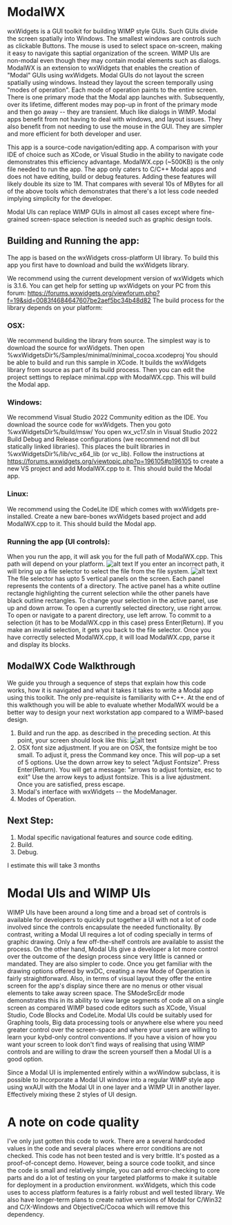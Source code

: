 # ModalWX
wxWidgets is a GUI toolkit for building WIMP style GUIs.
Such GUIs divide the screen spatially into Windows.
The smallest windows are controls such as clickable Buttons.
The mouse is used to select space on-screen, 
making it easy to navigate this saptial organization of the screen.
WIMP UIs are non-modal even though they may contain modal elements such as dialogs.
ModalWX is an extension to wxWidgets that enables the creation of "Modal" GUIs using wxWidgets.
Modal GUIs do not layout the screen spatially using windows.
Instead they layout the screen temporally using "modes of operation".
Each mode of operation paints to the entire screen.
There is one primary mode that the Modal app launches with.
Subsequently, over its lifetime, different modes may pop-up
in front of the primary mode and then go away -- they are transient.
Much like dialogs in WIMP.
Modal apps benefit from not having to deal with windows, and layout issues.
They also benefit from not needing to use the mouse in the GUI.
They are simpler and more efficient for both developer and user.

This app is a source-code navigation/editing app. 
A comparison with your IDE of choice such as XCode, or Visual Studio
in the ability to navigate code demonstrates this efficiency advantage.
ModalWX.cpp (~500KB) is the only file needed to run the app.
The app only caters to C/C++ Modal apps and does not have editing, build or debug features.
Adding these features will likely double its size to 1M.
That compares with several 10s of MBytes for all of the above tools
which demonstrates that there's a lot less code needed
implying simplicity for the developer.

Modal UIs can replace WIMP GUIs in almost all cases
except where fine-grained screen-space selection is needed
such as graphic design tools.

## Building and Running the app:

The app is based on the wxWidgets cross-platform UI library.
To build this app you first have to download and build the wxWidgets library.

We recommend using the current development version of wxWidgets which is 3.1.6.
You can get help for setting up wxWidgets on your PC from this forum:
https://forums.wxwidgets.org/viewforum.php?f=19&sid=0083f4684647607be2aef5bc34b48d82
The build process for the library depends on your platform:

### OSX: 
We recommend building the library from source.
The simplest way is to download the source for wxWidgets.
Then open %wxWidgetsDir%/Samples/minimal/minimal_cocoa.xcodeproj
You should be able to build and run this sample in XCode.
It builds the wxWidgets library from source as part of its build process.
Then you can edit the project settings to replace minimal.cpp with ModalWX.cpp.
This will build the Modal app.

### Windows:
We recommend Visual Studio 2022 Community edition as the IDE.
You download the source code for wxWidgets.
Then you goto %wxWidgetsDir%/build/msw/
You open wx_vc17.sln in Visual Studio 2022
Build Debug and Release configurations (we recommend not dll but statically linked libraries).
This places the built libraries in %wxWidgetsDir%/lib/vc_x64_lib (or vc_lib).
Follow the instructions at https://forums.wxwidgets.org/viewtopic.php?p=196105#p196105
to create a new VS project and add ModalWX.cpp to it.
This should build the Modal app.

### Linux:
We recommend using the CodeLite IDE which comes with wxWidgets pre-installed.
Create a new bare-bones wxWidgets based project and add ModalWX.cpp to it.
This should build the Modal app.

### Running the app (UI controls):

When you run the app,
it will ask you for the full path of ModalWX.cpp.
This path will depend on your platform.
![alt text](https://hex-map.khitchdee.net/ModalWX-launch-screen.png)
If you enter an incorrect path, it will bring up a file selector
to select the file from the file system.
![alt text](https://hex-map.khitchdee.net/ModalWX-file-selector.png)
The file selector has upto 5 vertical panels on the screen.
Each panel represents the contents of a directory.
The active panel has a white outline rectangle highlighting the current selection
while the other panels have black outline rectangles.
To change your selection in the active panel, use up and down arrow.
To open a currently selected directory, use right arrow.
To open or navigate to a parent directory, use left arrow.
To commit to a selection (it has to be ModalWX.cpp in this case)
press Enter(Return).
If you make an invalid selection, it gets you back to the file selector.
Once you have correctly selected ModalWX.cpp,
it will load ModalWX.cpp, parse it and display its blocks.

## ModalWX Code Walkthrough
We guide you through a sequence of steps
that explain how this code works, how it is navigated
and what it takes it takes to write a Modal app using this toolkit.
The only pre-requisite is familiarity with C++.
At the end of this walkthough you will be able to evaluate
whether ModalWX would be a better way to design your next workstation app
compared to a WIMP-based design.

1. Build and run the app. as described in the preceding section.
At this point, your screen should look like this:
![alt text](https://hex-map.khitchdee.net/ModalWX-source-loaded.png)
2. OSX font size adjustment.
If you are on OSX, the fontsize might be too small.
To adjust it, press the Command key once.
This will pop-up a set of 5 options.
Use the down arrow key to select "Adjust Fontsize".
Press Enter(Return).
You will get a message:
"arrows to adjust fontsize, esc to exit"
Use the arrow keys to adjust fontsize.
This is a live ajdustment.
Once you are satisfied, press escape.
3. Modal's interface with wxWidgets -- the ModeManager.
4. Modes of Operation.

## Next Step:

1. Modal specific navigational features and source code editing.
2. Build.
3. Debug.

I estimate this will take 3 months

# Modal UIs and WIMP UIs

WIMP UIs have been around a long time and a broad set of controls is available
for developers to quickly put together a UI
with not a lot of code involved since the controls encapsulate the needed functionality.
By contrast, writing a Modal UI requires a lot of coding
specially in terms of graphic drawing.
Only a few off-the-shelf controls are available to assist the process.
On the other hand, Modal UIs give a developer a lot more control
over the outcome of the design process since very little is canned or mandated.
They are also simpler to code.
Once you get familiar with the drawing options offered by wxDC,
creating a new Mode of Operation is fairly straightforward.
Also, in terms of visual layout they offer the entire screen for the app's display
since there are no menus or other visual elements to take away screen space.
The SModeSrcEdr mode demonstrates this in its ability to view large segments of code
all on a single screen as compared WIMP based code editors
such as XCode, Visual Studio, Code Blocks and CodeLite.
Modal UIs could be suitably used for Graphing tools, Big data processing tools
or anywhere else where you need greater control over the screen-space
and where your users are willing to learn your kybd-only control conventions.
If you have a vision of how you want your screen to look 
don't find ways of realising that using WIMP controls
and are willing to draw the screen yourself
then a Modal UI is a good option.

Since a Modal UI is implemented entirely within a wxWindow subclass, 
it is possible to incorporate a Modal UI window into a regular WIMP style app
using wxAUI with the Modal UI in one layer and a WIMP UI in another layer.
Effectively mixing these 2 styles of UI design.

# A note on code quality
I've only just gotten this code to work.
There are a several hardcoded values in the code
and several places where error conditions are not checked.
This code has not been tested and is very brittle.
It's posted as a proof-of-concept demo.
However, being a source code toolkit,
and since the code is small and relatively simple,
you can add error-checking to core parts
and do a lot of testing on your targeted platforms
to make it suitable for deployment in a production environment.
wxWidgets, which this code uses to access platform features
is a fairly robust and well tested library.
We also have longer-term plans to create native versions of Modal
for C/Win32 and C/X-Windows and ObjectiveC/Cocoa
which will remove this dependency.

